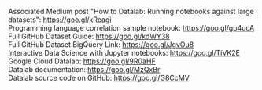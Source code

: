 Associated Medium post "How to Datalab: Running notebooks against large datasets": https://goo.gl/kReagi <br>
Programming language correlation sample notebook: https://goo.gl/gp4ucA <br>
Full GitHub Dataset Guide: https://goo.gl/kdWY38 <br>
Full GitHub Dataset BigQuery Link: https://goo.gl/JgvOu8 <br>
Interactive Data Science with Jupyter notebooks: https://goo.gl/TiVK2E <br>
Google Cloud Datalab: https://goo.gl/9R0aHF <br>
Datalab documentation: https://goo.gl/MzQxBr <br>
Datalab source code on GitHub: https://goo.gl/G8CcMV 
